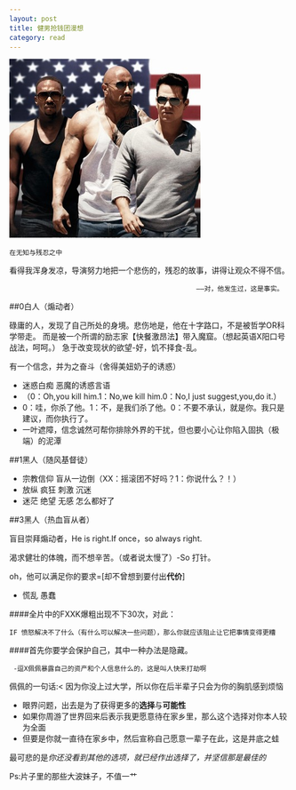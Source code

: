 ```yaml
---
layout: post
title: 健男抢钱团漫想
category: read
---
```

<img class="cover" src="/images/2014/9/20140930093004.jpg" />

`在无知与残忍之中`

看得我浑身发凉，导演努力地把一个悲伤的，残忍的故事，讲得让观众不得不信。

                                                   ——对，他发生过，这是事实。
                                                   
##0白人（煽动者）

碌庸的人，发现了自己所处的身境。悲伤地是，他在十字路口，不是被哲学OR科学带走。
而是被一个所谓的励志家【快餐激昂法】带入魔窟。（想起英语X阳口号战法，呵呵。）
急于改变现状的欲望-好，饥不择食-乱。

有一个信念，并为之奋斗（舍得美妞奶子的诱惑）

- 迷惑白痴 恶魔的诱惑言语
- （0：Oh,you kill him.1：No,we kill him.0：No,I just suggest,you,do it.）
- 0：哇，你杀了他。1：不，是我们杀了他。0：不要不承认，就是你。我只是建议，而你执行了。
- 一叶遮障，信念诚然可帮你排除外界的干扰，但也要小心让你陷入固执（极端）的泥潭

##1黑人（随风基督徒）

- 宗教信仰 盲从一边倒（XX：摇滚团不好吗？1：你说什么？！）
- 放纵 疯狂 刺激 沉迷 
- 迷茫 绝望 无感 怎么都好了

##3黑人（热血盲从者）

盲目崇拜煽动者，He is right.If once，so always right.

渴求健壮的体魄，而不想辛苦。（或者说太慢了）-So 打针。

oh，他可以满足你的要求=[却不曾想到要付出**代价**]

- 慌乱 愚蠢

 ####全片中的FXXK爆粗出现不下30次，对此：
 
 `IF 愤怒解决不了什么（有什么可以解决一些问题），那么你就应该阻止让它把事情变得更糟`

 ####首先你要学会保护自己，其中一种办法是隐藏。
 
     -逗X佩佩暴露自己的资产和个人信息什么的，这是叫人快来打劫啊

 佩佩的一句话:< 因为你没上过大学，所以你在后半辈子只会为你的胸肌感到烦恼
 
 - 眼界问题，出去是为了获得更多的**选择**与**可能性**
 - 如果你周游了世界回来后表示我更愿意待在家乡里，那么这个选择对你本人较为全面
 - 但要是你就一直待在家乡中，然后宣称自己愿意一辈子在此，这是井底之蛙

 最可悲的是*你还没看到其他的选项，就已经作出选择了，并坚信那是最佳的*

 Ps:片子里的那些大波妹子，不值一艹